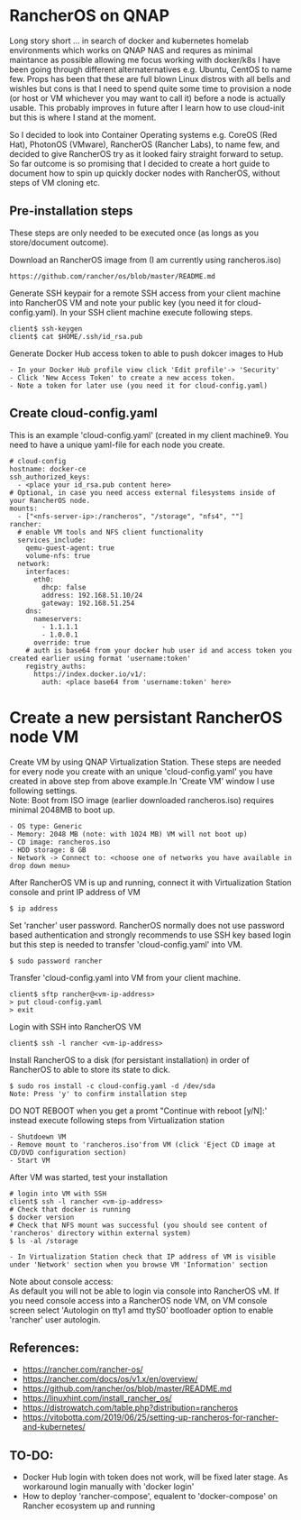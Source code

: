 # RancherOS on QNAP
Long story short ... in search of docker and kubernetes homelab environments which works on QNAP NAS and requres as minimal maintance as possible allowing me focus working with docker/k8s I have been going through different alternaternatives e.g. Ubuntu, CentOS to name few. Props has been that these are full blown Linux distros with all bells and wishles but cons is that I need to spend quite some time to provision a node (or host or VM whichever you may want to call it) before a node is actually usable. This probably improves in future after I learn how to use cloud-init but this is where I stand at the moment.

So I decided to look into Container Operating systems e.g. CoreOS (Red Hat), PhotonOS (VMware), RancherOS (Rancher Labs), to name few, and decided to give RancherOS try as it looked fairy straight forward to setup. So far outcome is so promising that I decided to create a hort guide to document how to spin up quickly docker nodes with RancherOS, without steps of VM cloning etc.

## Pre-installation steps
These steps are only needed to be executed once (as longs as you store/document outcome).

Download an RancherOS image from (I am currently using rancheros.iso)

    https://github.com/rancher/os/blob/master/README.md

Generate SSH keypair for a remote SSH access from your client machine into RancherOS VM and note your public key (you need it for cloud-config.yaml). In your SSH client machine execute following steps.

    client$ ssh-keygen
    client$ cat $HOME/.ssh/id_rsa.pub

Generate Docker Hub access token to able to push dokcer images to Hub

    - In your Docker Hub profile view click 'Edit profile'-> 'Security'
    - Click 'New Access Token' to create a new access token.
    - Note a token for later use (you need it for cloud-config.yaml)

## Create cloud-config.yaml
This is an example 'cloud-config.yaml' (created in my client machine9. You need to have a unique yaml-file for each node you create. 

    # cloud-config
    hostname: docker-ce
    ssh_authorized_keys:
      - <place your id_rsa.pub content here>
    # Optional, in case you need access external filesystems inside of your RancherOS node.
    mounts:
      - ["<nfs-server-ip>:/rancheros", "/storage", "nfs4", ""]
    rancher:
      # enable VM tools and NFS client functionality
      services_include:
        qemu-guest-agent: true
        volume-nfs: true
      network:
        interfaces:
          eth0:
            dhcp: false
            address: 192.168.51.10/24
            gateway: 192.168.51.254
        dns:
          nameservers:
            - 1.1.1.1
            - 1.0.0.1
          override: true
        # auth is base64 from your docker hub user id and access token you created earlier using format 'username:token'
        registry_auths:
          https://index.docker.io/v1/:
            auth: <place base64 from 'username:token' here>

# Create a new persistant RancherOS node VM
Create VM by using QNAP Virtualization Station. These steps are needed for every node you create with an unique 'cloud-config.yaml' you have created in above step from above example.In 'Create VM' window I use following settings.   
Note: Boot from ISO image (earlier downloaded rancheros.iso) requires minimal 2048MB to boot up.

    - OS type: Generic
    - Memory: 2048 MB (note: with 1024 MB) VM will not boot up)
    - CD image: rancheros.iso
    - HDD storage: 8 GB
    - Network -> Connect to: <choose one of networks you have available in drop down menu>

After RancherOS VM is up and running, connect it with Virtualization Station console and print IP address of VM

    $ ip address

Set 'rancher' user password. RancherOS normally does not use password based authentication and strongly recommends to use SSH key based login but this step is needed to transfer 'cloud-config.yaml' into VM.

    $ sudo password rancher

Transfer 'cloud-config.yaml into VM from your client machine.

    client$ sftp rancher@<vm-ip-address>
    > put cloud-config.yaml
    > exit

Login with SSH into RancherOS VM

    client$ ssh -l rancher <vm-ip-address>

Install RancherOS to a disk (for persistant installation) in order of RancherOS to able to store its state to dick.

    $ sudo ros install -c cloud-config.yaml -d /dev/sda
    Note: Press 'y' to confirm installation step

DO NOT REBOOT when you get a promt "Continue with reboot [y/N]:' instead execute following steps from Virtualization station

    - Shutdoewn VM
    - Remove mount to 'rancheros.iso'from VM (click 'Eject CD image at CD/DVD configuration section)
    - Start VM

After VM was started, test your installation

    # login into VM with SSH
    client$ ssh -l rancher <vm-ip-address>
    # Check that docker is running
    $ docker version
    # Check that NFS mount was successful (you should see content of 'rancheros' directory within external system)
    $ ls -al /storage
    
    - In Virtualization Station check that IP address of VM is visible under 'Network' section when you browse VM 'Information' section

Note about console access:  
As default you will not be able to login via console into RancherOS vM. If you need console access into a RancherOS node VM, on VM console screen select 'Autologin on tty1 amd ttyS0' bootloader option to enable 'rancher' user autologin.

References:
---
- https://rancher.com/rancher-os/  
- https://rancher.com/docs/os/v1.x/en/overview/  
- https://github.com/rancher/os/blob/master/README.md  
- https://linuxhint.com/install_rancher_os/  
- https://distrowatch.com/table.php?distribution=rancheros  
- https://vitobotta.com/2019/06/25/setting-up-rancheros-for-rancher-and-kubernetes/  

TO-DO:
----
- Docker Hub login with token does not work, will be fixed later stage. As workaround login manually with 'docker login'
- How to deploy 'rancher-compose', equalent to 'docker-compose' on Rancher ecosystem up and running
